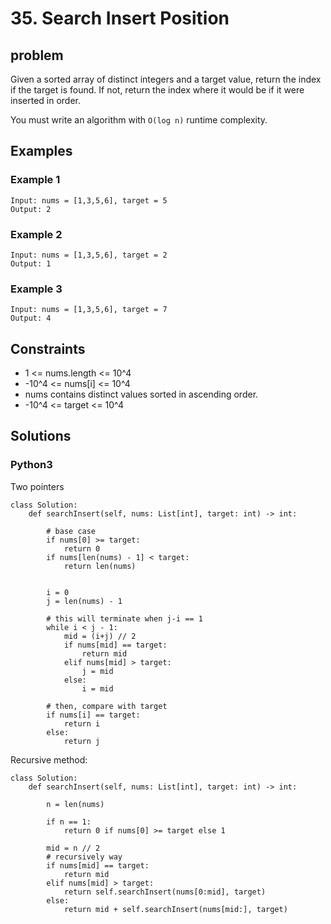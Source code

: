 # 35. Search Insert Position

## problem

Given a sorted array of distinct integers and a target value, return the index if the target is found. If not, return the index where it would be if it were inserted in order.

You must write an algorithm with `O(log n)` runtime complexity.

## Examples

### Example 1

```
Input: nums = [1,3,5,6], target = 5
Output: 2
```

### Example 2

```
Input: nums = [1,3,5,6], target = 2
Output: 1
```

### Example 3

```
Input: nums = [1,3,5,6], target = 7
Output: 4
```

## Constraints

* 1 <= nums.length <= 10^4
* -10^4 <= nums[i] <= 10^4
* nums contains distinct values sorted in ascending order.
* -10^4 <= target <= 10^4

## Solutions

### Python3

Two pointers

```
class Solution:
    def searchInsert(self, nums: List[int], target: int) -> int:
        
        # base case
        if nums[0] >= target:
            return 0
        if nums[len(nums) - 1] < target:
            return len(nums)
        
        
        i = 0
        j = len(nums) - 1
        
        # this will terminate when j-i == 1
        while i < j - 1:
            mid = (i+j) // 2
            if nums[mid] == target:
                return mid
            elif nums[mid] > target:
                j = mid
            else:
                i = mid
                
        # then, compare with target
        if nums[i] == target:
            return i
        else:
            return j
```

Recursive method:
```
class Solution:
    def searchInsert(self, nums: List[int], target: int) -> int:
        
        n = len(nums)

        if n == 1:
            return 0 if nums[0] >= target else 1
        
        mid = n // 2
        # recursively way
        if nums[mid] == target:
            return mid
        elif nums[mid] > target:
            return self.searchInsert(nums[0:mid], target)
        else:
            return mid + self.searchInsert(nums[mid:], target)
```

